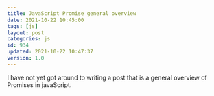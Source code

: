 ```yaml
---
title: JavaScript Promise general overview
date: 2021-10-22 10:45:00
tags: [js]
layout: post
categories: js
id: 934
updated: 2021-10-22 10:47:37
version: 1.0
---
```


I have not yet got around to writing a post that is a general overview of Promises in javaScript.

<!-- more -->
